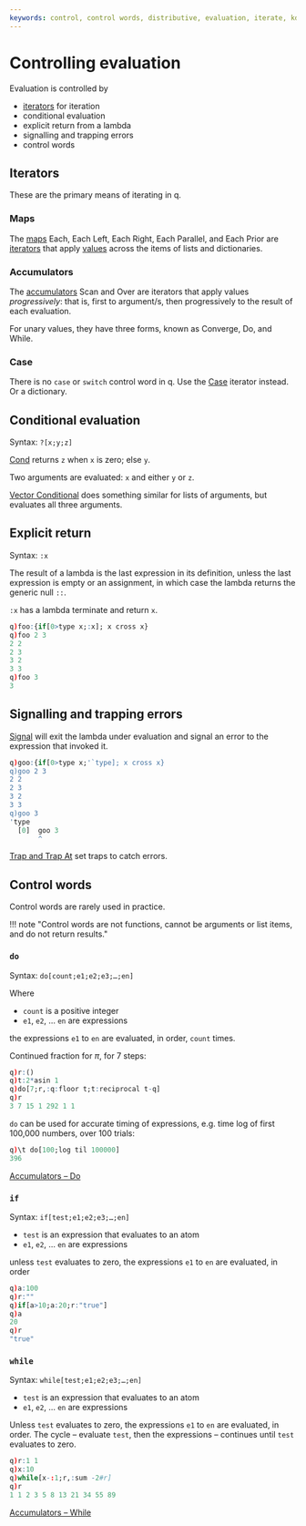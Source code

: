 ```yaml
---
keywords: control, control words, distributive, evaluation, iterate, kdb+, operator, progressive, q, , unary, word
---
```


# Controlling evaluation




Evaluation is controlled by 

-   [iterators](../ref/iterators.md) for iteration 
-   conditional evaluation
-   explicit return from a lambda
-   signalling and trapping errors
-   control words


## Iterators

These are the primary means of iterating in q.


### Maps

The [maps](../ref/maps.md) Each, Each Left, Each Right, Each Parallel, and Each Prior are [iterators](../ref/iterators.md) that apply [values](glossary.md#value) across the items of lists and dictionaries. 


### Accumulators

The [accumulators](../ref/accumulators.md) Scan and Over are iterators that apply values _progressively_: that is, first to argument/s, then progressively to the result of each evaluation. 

For unary values, they have three forms, known as Converge, Do, and While. 


### Case

There is no `case` or `switch` control word in q. Use the [Case](../ref/maps.md#case) iterator instead. Or a dictionary.


## Conditional evaluation

Syntax: `?[x;y;z]`

[Cond](../ref/cond.md) returns `z` when `x` is zero; else `y`.

Two arguments are evaluated: `x` and either `y` or `z`.

[Vector Conditional](../ref/vector-conditional.md) does something similar for lists of arguments, but evaluates all three arguments. 


## Explicit return

Syntax: `:x`

The result of a lambda is the last expression in its definition, unless the last expression is empty or an assignment, in which case the lambda returns the generic null `::`.

`:x` has a lambda terminate and return `x`.

```q
q)foo:{if[0>type x;:x]; x cross x}
q)foo 2 3
2 2
2 3
3 2
3 3
q)foo 3
3
```

## Signalling and trapping errors

[Signal](../ref/signal.md) will exit the lambda under evaluation and signal an error to the expression that invoked it. 

```q
q)goo:{if[0>type x;'`type]; x cross x}
q)goo 2 3
2 2
2 3
3 2
3 3
q)goo 3
'type
  [0]  goo 3
       ^
```

[Trap and Trap At](../ref/apply.md#trap) set traps to catch errors. 


## Control words

Control words are rarely used in practice. 

!!! note "Control words are not functions, cannot be arguments or list items, and do not return results."


### `do`

Syntax: `do[count;e1;e2;e3;…;en]`

Where 

-   `count` is a positive integer
-   `e1`, `e2`, … `en` are expressions

the expressions `e1` to `en` are evaluated, in order, `count` times.

Continued fraction for $\pi$, for 7 steps:

```q
q)r:()
q)t:2*asin 1
q)do[7;r,:q:floor t;t:reciprocal t-q]
q)r
3 7 15 1 292 1 1
```

`do` can be used for accurate timing of expressions, e.g. time log of first 100,000 numbers, over 100 trials:

```q
q)\t do[100;log til 100000]
396
```

<i class="far fa-hand-point-right"></i> [Accumulators – Do](../ref/accumulators.md#do)


### `if` 

Syntax: `if[test;e1;e2;e3;…;en]` 

-   `test` is an expression that evaluates to an atom
-   `e1`, `e2`, … `en` are expressions

unless `test` evaluates to zero, the expressions `e1` to `en` are evaluated, in order

```q
q)a:100
q)r:""
q)if[a>10;a:20;r:"true"]
q)a
20
q)r
"true"
```


### `while` 

Syntax: `while[test;e1;e2;e3;…;en]` 

-   `test` is an expression that evaluates to an atom
-   `e1`, `e2`, … `en` are expressions

Unless `test` evaluates to zero, the expressions `e1` to `en` are evaluated, in order. The cycle – evaluate `test`, then the expressions – continues until `test` evaluates to zero. 

```q
q)r:1 1
q)x:10
q)while[x-:1;r,:sum -2#r]
q)r
1 1 2 3 5 8 13 21 34 55 89
```

<i class="far fa-hand-point-right"></i> [Accumulators – While](../ref/accumulators.md#while)
